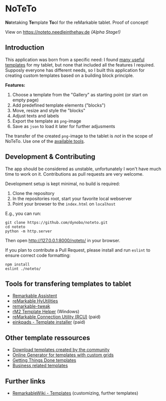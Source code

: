 # NoTeTo

**No**tetaking **Te**mplate **To**ol for the reMarkable tablet. Proof of concept!

View on <https://noteto.needleinthehay.de> *(Alpha Stage!)*

## Introduction

This application was born from a specific need: I found [many useful templates](#template-resources) for my tablet, but none that included all the features I required. Supposly everyone has different needs, so I built this application for creating custom templates based on a building block principle.

**Features:**

1. Choose a template from the "Gallery" as starting point (or start on empty page)
2. Add predefined template elements ("blocks") 
3. Move, resize and style the "blocks"
4. Adjust texts and labels
5. Export the template as `png`-image
6. Save as `json` to load it later for further adjusments

The transfer of the created `png`-image to the tablet is *not* in the scope of NoTeTo. Use one of the [available tools](#transfer-tools).

## Development & Contributing

The app should be considered as unstable, unfortunately I won't have much time to work on it. Contributions as pull requests are very welcome.

Development setup is kept minimal, no build is required:

1. Clone the repository
2. In the repositories root, start your favorite local webserver
3. Point your browser to the `index.html` on `localhost`

E.g., you can run:

```
git clone https://github.com/dynobo/noteto.git
cd noteto
python -m http.server
```
Then open <http://127.0.0.1:8000/noteto/> in your browser.

If you plan to contribute a Pull Request, please install and run `eslint` to ensure correct code formatting:

```
npm install
eslint ./noteto/
```

<a name="transfer-tools"></a>
## Tools for transfering templates to tablet

- [Remarkable Assistent](https://github.com/richeymichael/remarkable-assistant)
- [reMarkable HyUtilities](https://github.com/moovida/remarkable-hyutilities)
- [remarkable-tweak](https://github.com/morngrar/remarkable-tweak)
- [rM2 Template Helper](https://www.freeremarkabletools.com/) (Windows)
- [reMarkable Connection Utility (RCU)](http://www.davisr.me/projects/rcu/) (paid)
- [einkpads - Template installer](https://www.einkpads.com/products/remarkable-template-installer-apple-computers) (paid)

<a name="template-resources"></a>
## Other template ressources

- [Download templates created by the community](https://rm.ezb.io/)
- [Online Generator for templates with custom grids](https://templarian.github.io/remarkable/)
- [Getting Things Done templates](https://github.com/BartKeulen/remarkable-gtd-templates)
- [Business related templates](https://github.com/deo-so/reMarkable-Tablet-Templates---Free)

## Further links

- [RemarkableWiki - Templates](https://remarkablewiki.com/tips/templates) (customizing, further templates)

